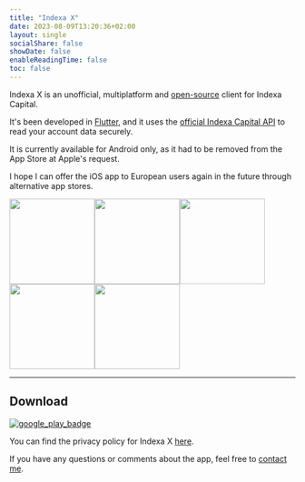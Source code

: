 ```yaml
---
title: "Indexa X"
date: 2023-08-09T13:20:36+02:00
layout: single
socialShare: false
showDate: false
enableReadingTime: false
toc: false
---
```


Indexa X is an unofficial, multiplatform and [open-source](https://github.com/victor-marino/indexax) client for Indexa Capital.

It's been developed in [Flutter](https://flutter.dev/), and it uses the [official Indexa Capital API](https://indexacapital.com/en/api-rest-v1) to read your account data securely.

It is currently available for Android only, as it had to be removed from the App Store at Apple's request.

I hope I can offer the iOS app to European users again in the future through alternative app stores.

<div><img src="/images/indexax/screenshot_01_500.png" width=150/><img src="/images/indexax/screenshot_02_500.png" width=150/><img src="/images/indexax/screenshot_03_500.png" width=150/><img src="/images/indexax/screenshot_04_500.png" width=150/><img src="/images/indexax/screenshot_05_500.png" width=150/></div>

---

## Download
[![google_play_badge](/images/indexax/google-play-badge-en.png)](https://play.google.com/store/apps/details?id=com.victormarino.indexax)

You can find the privacy policy for Indexa X [here](/indexax/privacy-policy).

If you have any questions or comments about the app, feel free to [contact me](mailto:indexax@victormarino.com).